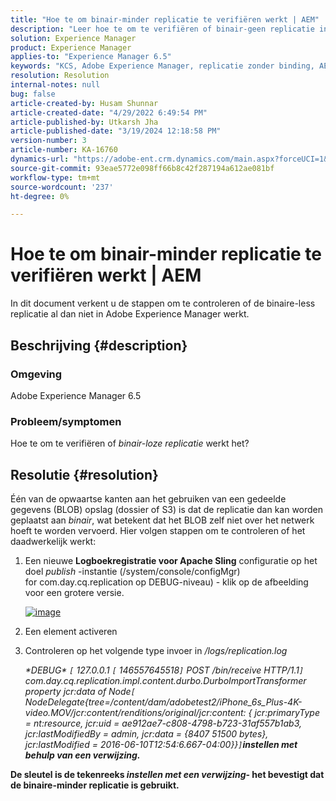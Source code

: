 ```yaml
---
title: "Hoe te om binair-minder replicatie te verifiëren werkt | AEM"
description: "Leer hoe te om te verifiëren of binair-geen replicatie in Adobe Experience Manager werkt of niet."
solution: Experience Manager
product: Experience Manager
applies-to: "Experience Manager 6.5"
keywords: "KCS, Adobe Experience Manager, replicatie zonder binding, AEM"
resolution: Resolution
internal-notes: null
bug: false
article-created-by: Husam Shunnar
article-created-date: "4/29/2022 6:49:54 PM"
article-published-by: Utkarsh Jha
article-published-date: "3/19/2024 12:18:58 PM"
version-number: 3
article-number: KA-16760
dynamics-url: "https://adobe-ent.crm.dynamics.com/main.aspx?forceUCI=1&pagetype=entityrecord&etn=knowledgearticle&id=5df78e22-edc7-ec11-a7b6-0022480a1d64"
source-git-commit: 93eae5772e098ff66b8c42f287194a612ae081bf
workflow-type: tm+mt
source-wordcount: '237'
ht-degree: 0%

---
```


# Hoe te om binair-minder replicatie te verifiëren werkt | AEM


In dit document verkent u de stappen om te controleren of de binaire-less replicatie al dan niet in Adobe Experience Manager werkt.

## Beschrijving {#description}


### <b>Omgeving</b>

Adobe Experience Manager 6.5



### <b>Probleem/symptomen</b>

Hoe te om te verifiëren of *binair-loze replicatie* werkt het?


## Resolutie {#resolution}


Één van de opwaartse kanten aan het gebruiken van een gedeelde gegevens (BLOB) opslag (dossier of S3) is dat de replicatie dan kan worden geplaatst aan *binair*, wat betekent dat het BLOB zelf niet over het netwerk hoeft te worden vervoerd. Hier volgen stappen om te controleren of het daadwerkelijk werkt:

1. Een nieuwe <b>Logboekregistratie voor Apache Sling</b> configuratie op het doel *publish* -instantie (/system/console/configMgr) for com.day.cq.replication op DEBUG-niveau) - klik op de afbeelding voor een grotere versie.<br>

   [![image](https://64.media.tumblr.com/7399cc8fc96a1bb17456e9aff2af2999/tumblr_inline_p9j3kgHl8K1r414c2_500.png)](https://href.li/?http://jayan.kandathil.ca/CQ-OPS/aem62/LoggingLogger-Replication.png)
2. Een element activeren


3. Controleren op het volgende type invoer in */logs/replication.log*

   *\*DEBUG\* `[` 127.0.0.1 `[` 146557645518`]`  POST /bin/receive HTTP/1.1`]`  com.day.cq.replication.impl.content.durbo.DurboImportTransformer property jcr:data of Node`[` NodeDelegate{tree=/content/dam/adobetest2/iPhone_6s_Plus-4K-video.MOV/jcr:content/renditions/original/jcr:content: { jcr:primaryType = nt:resource, jcr:uid = ae912ae7-c808-4798-b723-31af557b1ab3, jcr:lastModifiedBy = admin, jcr:data = {8407 51500 bytes}, jcr:lastModified = 2016-06-10T12:54:6.667-04:00}}`]`<b>instellen met behulp van een verwijzing.*


De sleutel is de tekenreeks *instellen met een verwijzing*- het bevestigt dat de binaire-minder replicatie is gebruikt.



